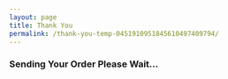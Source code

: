 ```yaml
---
layout: page
title: Thank You
permalink: /thank-you-temp-0451910951845610497409794/
---
```

<div id="loading"><i class="loading fa fa-spinner fa-5x" aria-hidden="true"></i><h3>Sending Your Order Please Wait...</h3></div>
<br><br><br><br><br><br>

<script type="text/javascript">
	submit();

	function getUrlVars() {
	    var vars = {};
	    var parts = window.location.href.replace(/[?&]+([^=&]+)=([^&]*)/gi, function(m,key,value) {
	      vars[key] = value;
	    });
	    return vars;
	}
	function submit () {
		var my_items = JSON.parse(localStorage.getItem("items")) || null;
		if(my_items != null){
			var url = 'https://script.google.com/macros/s/AKfycbxTQ-l3jzBY2-kVpGtDTmLCJutwLI3AIsYfFbVZKVv6cv4UNw-B/exec';
			var xml = new XMLHttpRequest();
			var params = parameters(my_items);
			xml.open('POST',url,true);
			
			xml.responseType = 'json';
			xml.onload = function() {
			      var status = xml.status;
			      if (status == 200) {
			        document.getElementById('loading').innerHTML = thankyou(params,JSON.stringify(xml.response.id));
			      } else {
			        document.getElementById('loading').innerHTML = "<p>Error:</p>";
			      }
			    };
			xml.send(params);
		}else{
			document.getElementById('loading').innerHTML = '<p>Sorry your order has already been submitted. If you are just trying to remove your billing (not including any credit card information) and shipping information <a id="removed" onclick="remove_b_s();">click here</a>.</p>';
		}
	}
	function thankyou (data,id) {
		data = JSON.parse(data);
		var html = '<p>Request# ' + id + '</p>';
		html = html + '<table  class="cart-table-m cart-table"><tbody><tr><th></th><th>Item</th><th>Quantity</th><th>Suggested Donation</th><th>Donation</th></tr>';

		for (var i = 0; i < data.items.length; i++) {
			var amount = 0;
			if(if_cart_donation(data.items[i].donation,"donation") == "donation"){
				amount = Number(data.items[i].suggested_donation) * Number(data.items[i].quantity);
			}

			html= html + '<tr class="cart-table-row"><td>' + '<img class="cart-item-image" src="{{ site.baseurl }}/images/' + data.items[i].image + '"/>' + '</td><td>' + data.items[i].item + '<br>' + data.items[i].use + '</td><td>' + data.items[i].quantity + '</td><td>$' + (Number(data.items[i].suggested_donation) * Number(data.items[i].quantity)).toFixed(2).toString() + '</td><td>$' + amount.toFixed(2).toString() + "</td></tr>";
		};
		html = html + '<tr><td></td><td></td><td></td><td>$' + data.suggested_total.toFixed(2).toString() + '</td><td>$' + data.total.toFixed(2).toString() + '</td></tr></tbody></table>';

		html = html + '<p>Your billing (not including any credit card information) and shipping information has been saved to this browser to allow for faster checkout next time. If you would like to delete this information <a id="removed" onclick="remove_b_s();">click here</a>.</p>';
		var tmp = localStorage.getItem("after_checkout") || "";
		html = html + tmp;
		localStorage.removeItem("items");
		localStorage.removeItem("notes");
		localStorage.removeItem("after_checkout");
		return html;
	}
	function remove_b_s(){
		localStorage.removeItem("s_f_name");
		localStorage.removeItem("s_l_name");
		localStorage.removeItem("s_o_name");
		localStorage.removeItem("s_email");
		localStorage.removeItem("s_phone");
		localStorage.removeItem("s_country");
		localStorage.removeItem("s_address_1");
		localStorage.removeItem("s_address_2");
		localStorage.removeItem("s_city");
		localStorage.removeItem("s_state");
		localStorage.removeItem("s_zip");

		localStorage.removeItem("b_f_name");
		localStorage.removeItem("b_l_name");
		localStorage.removeItem("b_o_name");
		localStorage.removeItem("b_email");
		localStorage.removeItem("b_phone");
		localStorage.removeItem("b_country");
		localStorage.removeItem("b_address_1");
		localStorage.removeItem("b_address_2");
		localStorage.removeItem("b_city");
		localStorage.removeItem("b_state");
		localStorage.removeItem("b_zip");

		document.getElementById('removed').innerHTML = "(All information was removed)";
	}
	function if_cart_donation (argument,text) {
		if (argument != "none") {
			return text;
		}else{
			return '';
		};
	}
	function parameters (my_items) {
		var ship = new Object();
		ship.s_f_name = JSON.parse(localStorage.getItem("s_f_name"));
		ship.s_l_name = JSON.parse(localStorage.getItem("s_l_name"));
		ship.s_o_name = JSON.parse(localStorage.getItem("s_o_name"));
		ship.s_email = JSON.parse(localStorage.getItem("s_email"));
		ship.s_phone = JSON.parse(localStorage.getItem("s_phone"));
		ship.s_country = JSON.parse(localStorage.getItem("s_country"));
		ship.s_address_1 = JSON.parse(localStorage.getItem("s_address_1"));
		ship.s_address_2 = JSON.parse(localStorage.getItem("s_address_2"));
		ship.s_city = JSON.parse(localStorage.getItem("s_city"));
		ship.s_state = JSON.parse(localStorage.getItem("s_state"));
		ship.s_zip = JSON.parse(localStorage.getItem("s_zip"));

		var bill = new Object();
		bill.b_f_name = JSON.parse(localStorage.getItem("b_f_name"));
		bill.b_l_name = JSON.parse(localStorage.getItem("b_l_name"));
		bill.b_o_name = JSON.parse(localStorage.getItem("b_o_name"));
		bill.b_email = JSON.parse(localStorage.getItem("b_email"));
		bill.b_phone = JSON.parse(localStorage.getItem("b_phone"));
		bill.b_country = JSON.parse(localStorage.getItem("b_country"));
		bill.b_address_1 = JSON.parse(localStorage.getItem("b_address_1"));
		bill.b_address_2 = JSON.parse(localStorage.getItem("b_address_2"));
		bill.b_city = JSON.parse(localStorage.getItem("b_city"));
		bill.b_state = JSON.parse(localStorage.getItem("b_state"));
		bill.b_zip = JSON.parse(localStorage.getItem("b_zip"));

		var cardNum = getUrlVars()["Card_Number"];

		return JSON.stringify({total : total(my_items) , suggested_total : suggested_total(my_items) , billing : bill , shipping : ship , items : my_items , notes : JSON.parse(localStorage.getItem("notes")), card : cardNum.substr(cardNum.length - 4)});
	}
	function total (items) {
		var amount = 0;
		for (var i = items.length - 1; i >= 0; i--) {
			if (items[i].donation) {
				amount = amount + (Number(items[i].suggested_donation) * Number(items[i].quantity));
			};
		};
		return amount;
	}

	function suggested_total (items) {
		var amount = 0;
		for (var i = items.length - 1; i >= 0; i--) {
			if (items[i].use != "none") {
				amount = amount + (Number(items[i].suggested_donation) * Number(items[i].quantity));
			};
		};
		return amount;
	}
</script>